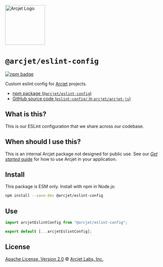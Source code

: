 <a href="https://arcjet.com" target="_arcjet-home">
  <picture>
    <source media="(prefers-color-scheme: dark)" srcset="https://arcjet.com/logo/arcjet-dark-lockup-voyage-horizontal.svg">
    <img src="https://arcjet.com/logo/arcjet-light-lockup-voyage-horizontal.svg" alt="Arcjet Logo" height="128" width="auto">
  </picture>
</a>

# `@arcjet/eslint-config`

<p>
  <a href="https://www.npmjs.com/package/@arcjet/eslint-config">
    <picture>
      <source media="(prefers-color-scheme: dark)" srcset="https://img.shields.io/npm/v/%40arcjet%2Feslint-config?style=flat-square&label=%E2%9C%A6Aj&labelColor=000000&color=5C5866">
      <img alt="npm badge" src="https://img.shields.io/npm/v/%40arcjet%2Feslint-config?style=flat-square&label=%E2%9C%A6Aj&labelColor=ECE6F0&color=ECE6F0">
    </picture>
  </a>
</p>

Custom eslint config for [Arcjet][arcjet] projects.

- [npm package (`@arcjet/eslint-config`)](https://www.npmjs.com/package/@arcjet/eslint-config)
- [GitHub source code (`eslint-config/` in `arcjet/arcjet-js`)](https://github.com/arcjet/arcjet-js/tree/main/eslint-config)

## What is this?

This is our ESLint configuration that we share across our codebase.

## When should I use this?

This is an internal Arcjet package not designed for public use.
See our [_Get started_ guide][arcjet-get-started] for how to use Arcjet in your
application.

## Install

This package is ESM only.
Install with npm in Node.js:

```sh
npm install --save-dev @arcjet/eslint-config
```

## Use

```ts
import arcjetEslintConfig from "@arcjet/eslint-config";

export default [...arcjetEslintConfig];
```

## License

[Apache License, Version 2.0][apache-license] © [Arcjet Labs, Inc.][arcjet]

[arcjet]: https://arcjet.com
[arcjet-get-started]: https://docs.arcjet.com/get-started
[apache-license]: http://www.apache.org/licenses/LICENSE-2.0
